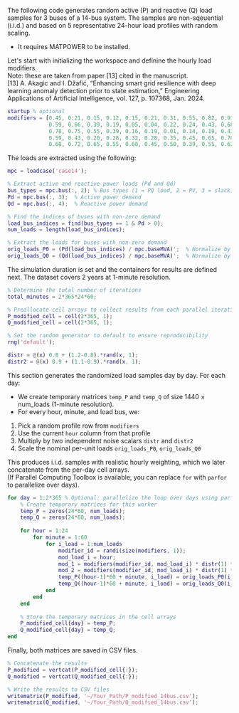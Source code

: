 The following code generates random active (P) and reactive (Q) load samples for 3 buses of a 14-bus system. The samples are non-sqeuential (i.i.d.) and based on 5 representative 24-hour load profiles with random scaling.

* It requires MATPOWER to be installed.

Let's start with initializing the workspace and definine the hourly load modifiers.  
Note: these are taken from paper [13] cited in the manuscript.   
[13] A. Akagic and I. Džafić, “Enhancing smart grid resilience with deep learning 
anomaly detection prior to state estimation,” Engineering Applications of Artificial 
Intelligence, vol. 127, p. 107368, Jan. 2024.  

```matlab
startup % optional
modifiers = [0.45, 0.21, 0.15, 0.12, 0.15, 0.21, 0.31, 0.55, 0.82, 0.91, 0.99, 0.98, 0.95, 0.93, 0.82, 0.78, 0.82, 0.95, 0.65, 0.42, 0.29, 0.45, 0.61, 0.51;
             0.59, 0.66, 0.39, 0.19, 0.05, 0.04, 0.22, 0.24, 0.43, 0.68, 0.82, 0.84, 0.75, 0.63, 0.75, 0.67, 0.65, 0.81, 0.89, 0.58, 0.38, 0.27, 0.63, 0.82;
             0.78, 0.75, 0.55, 0.39, 0.16, 0.19, 0.01, 0.14, 0.19, 0.43, 0.69, 0.85, 0.69, 0.42, 0.45, 0.43, 0.44, 0.45, 0.65, 0.52, 0.34, 0.25, 0.39, 0.82;
             0.59, 0.43, 0.20, 0.28, 0.32, 0.28, 0.35, 0.45, 0.65, 0.70, 0.78, 0.88, 0.98, 0.95, 0.89, 0.79, 0.86, 0.90, 0.75, 0.68, 0.50, 0.37, 0.35, 0.45;
             0.68, 0.72, 0.65, 0.55, 0.60, 0.45, 0.50, 0.39, 0.55, 0.62, 0.69, 0.81, 0.83, 0.90, 0.95, 0.97, 0.92, 0.90, 0.84, 0.82, 0.60, 0.45, 0.55, 0.60];

```
The loads are extracted using the following:

```matlab
mpc = loadcase('case14');

% Extract active and reactive power loads (Pd and Qd)
bus_types = mpc.bus(:, 2); % Bus types (1 = PQ load, 2 = PV, 3 = slack)
Pd = mpc.bus(:, 3);  % Active power demand
Qd = mpc.bus(:, 4);  % Reactive power demand

% Find the indices of buses with non-zero demand
load_bus_indices = find(bus_types == 1 & Pd > 0);
num_loads = length(load_bus_indices);

% Extract the loads for buses with non-zero demand
orig_loads_P0 = (Pd(load_bus_indices) / mpc.baseMVA)';  % Normalize by base MVA
orig_loads_Q0 = (Qd(load_bus_indices) / mpc.baseMVA)';  % Normalize by base MVA
```
 
The simulation duration is set and the containers for results are defined next. The dataset covers 2 years at 1-minute resolution.

```matlab
% Determine the total number of iterations
total_minutes = 2*365*24*60;

% Preallocate cell arrays to collect results from each parallel iteration
P_modified_cell = cell(2*365, 1);
Q_modified_cell = cell(2*365, 1);

% Set the random generator to default to ensure reproducibility
rng('default');

distr = @(x) 0.8 + (1.2-0.8).*rand(x, 1);
distr2 = @(x) 0.9 + (1.1-0.9).*rand(x, 1);
```
This section generates the randomized load samples day by day. For each day:
 
* We create temporary matrices `temp_P` and `temp_Q` of size 1440 × num_loads (1-minute resolution).
* For every hour, minute, and load bus, we:
1. Pick a random profile row from `modifiers`  
2. Use the current `hour` column from that profile  
3. Multiply by two independent noise scalars `distr` and `distr2`  
4. Scale the nominal per-unit loads `orig_loads_P0`, `orig_loads_Q0`  

This produces i.i.d. samples with realistic hourly weighting, which we later concatenate from the per-day cell arrays.  
(If Parallel Computing Toolbox is available, you can replace `for` with `parfor` to parallelize over days).

```matlab
for day = 1:2*365 % Optional: parallelize the loop over days using parfor
    % Create temporary matrices for this worker
    temp_P = zeros(24*60, num_loads);
    temp_Q = zeros(24*60, num_loads);
    
    for hour = 1:24
        for minute = 1:60
            for i_load = 1:num_loads
                modifier_id = randi(size(modifiers, 1)); 
                mod_load_i = hour;
                mod_1 = modifiers(modifier_id, mod_load_i) * distr(1) * distr2(1);
                mod_2 = modifiers(modifier_id, mod_load_i) * distr(1) * distr2(1);
                temp_P((hour-1)*60 + minute, i_load) = orig_loads_P0(i_load) * mod_1;
                temp_Q((hour-1)*60 + minute, i_load) = orig_loads_Q0(i_load) * mod_2;
            end
        end
    end
    
    % Store the temporary matrices in the cell arrays
    P_modified_cell{day} = temp_P;
    Q_modified_cell{day} = temp_Q;
end
```

Finally, both matrices are saved in CSV files.
```matlab
% Concatenate the results
P_modified = vertcat(P_modified_cell{:});
Q_modified = vertcat(Q_modified_cell{:});

% Write the results to CSV files
writematrix(P_modified, '~/Your_Path/P_modified_14bus.csv');
writematrix(Q_modified, '~/Your_Path/Q_modified_14bus.csv');
```